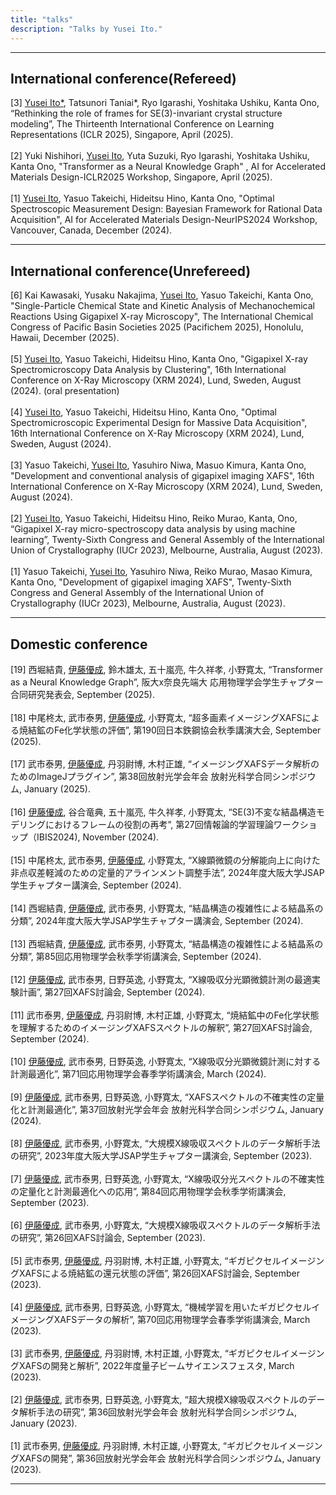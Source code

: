 ```yaml
---
title: "talks"
description: "Talks by Yusei Ito."
---
```


---

## International conference(Refereed)
[3] <ins>Yusei Ito\*</ins>, Tatsunori Taniai\*, Ryo Igarashi, Yoshitaka Ushiku, Kanta Ono, “Rethinking the role of frames for SE(3)-invariant crystal structure modeling”, The Thirteenth International Conference on Learning Representations (ICLR 2025), Singapore, April (2025).
<br>
<br>
[2] Yuki Nishihori, <ins>Yusei Ito</ins>, Yuta Suzuki, Ryo Igarashi, Yoshitaka Ushiku, Kanta Ono, "Transformer as a Neural Knowledge Graph" , AI for Accelerated Materials Design-ICLR2025 Workshop, Singapore, April (2025).
<br>
<br>
[1] <ins>Yusei Ito</ins>, Yasuo Takeichi, Hideitsu Hino, Kanta Ono, "Optimal Spectroscopic Measurement Design: Bayesian Framework for Rational Data Acquisition", AI for Accelerated Materials Design-NeurIPS2024 Workshop, Vancouver, Canada, December (2024).

---

## International conference(Unrefereed)
[6] Kai Kawasaki, Yusaku Nakajima, <ins>Yusei Ito</ins>, Yasuo Takeichi, Kanta Ono, "Single-Particle Chemical State and Kinetic Analysis of Mechanochemical Reactions Using Gigapixel X-ray Microscopy", The International Chemical Congress of Pacific Basin Societies 2025 (Pacifichem 2025), Honolulu, Hawaii, December (2025). 
<br>
<br>
[5] <ins>Yusei Ito</ins>, Yasuo Takeichi, Hideitsu Hino, Kanta Ono, "Gigapixel X-ray Spectromicroscopy Data Analysis by Clustering", 16th International Conference on X-Ray Microscopy (XRM 2024), Lund, Sweden, August (2024). (oral presentation) 
<br>
<br>
[4] <ins>Yusei Ito</ins>, Yasuo Takeichi, Hideitsu Hino, Kanta Ono, "Optimal Spectromicroscopic Experimental Design for Massive Data Acquisition", 16th International Conference on X-Ray Microscopy (XRM 2024), Lund, Sweden, August (2024). 
<br>
<br>
[3] Yasuo Takeichi, <ins>Yusei Ito</ins>, Yasuhiro Niwa, Masuo Kimura, Kanta Ono, "Development and conventional analysis of gigapixel imaging XAFS", 16th International Conference on X-Ray Microscopy (XRM 2024), Lund, Sweden, August (2024).
<br>
<br>
[2] <ins>Yusei Ito</ins>, Yasuo Takeichi, Hideitsu Hino, Reiko Murao, Kanta, Ono, “Gigapixel X-ray micro-spectroscopy data analysis by using machine learning”, Twenty-Sixth Congress and General Assembly of the International Union of Crystallography (IUCr 2023), Melbourne, Australia, August (2023).
<br>
<br>
[1] Yasuo Takeichi, <ins>Yusei Ito</ins>, Yasuhiro Niwa, Reiko Murao, Masao Kimura, Kanta Ono, "Development of gigapixel imaging XAFS", Twenty-Sixth Congress and General Assembly of the International Union of Crystallography (IUCr 2023), Melbourne, Australia, August (2023).

---

## Domestic conference
[19] 西堀結貴, <ins>伊藤優成</ins>, 鈴木雄太, 五十嵐亮, 牛久祥孝, 小野寛太, “Transformer as a Neural Knowledge Graph”, 阪大x奈良先端大 応用物理学会学生チャプター合同研究発表会, September (2025).
<br>
<br>
[18] 中尾柊太, 武市泰男, <ins>伊藤優成</ins>, 小野寛太, “超多画素イメージングXAFSによる焼結鉱のFe化学状態の評価”, 第190回日本鉄鋼協会秋季講演大会, September (2025).
<br>
<br>
[17] 武市泰男, <ins>伊藤優成</ins>, 丹羽尉博, 木村正雄, “イメージングXAFSデータ解析のためのImageJプラグイン”, 第38回放射光学会年会 放射光科学合同シンポジウム, January (2025).
<br>
<br>
[16] <ins>伊藤優成</ins>, 谷合竜典, 五十嵐亮, 牛久祥孝, 小野寛太, “SE(3)不変な結晶構造モデリングにおけるフレームの役割の再考”, 第27回情報論的学習理論ワークショップ（IBIS2024), November (2024).
<br>
<br>
[15] 中尾柊太, 武市泰男, <ins>伊藤優成</ins>, 小野寛太, “X線顕微鏡の分解能向上に向けた非点収差軽減のための定量的アラインメント調整手法”, 2024年度大阪大学JSAP学生チャプター講演会, September (2024).
<br>
<br>
[14] 西堀結貴, <ins>伊藤優成</ins>, 武市泰男, 小野寛太, “結晶構造の複雑性による結晶系の分類”, 2024年度大阪大学JSAP学生チャプター講演会, September (2024).
<br>
<br>
[13] 西堀結貴, <ins>伊藤優成</ins>, 武市泰男, 小野寛太, “結晶構造の複雑性による結晶系の分類”, 第85回応用物理学会秋季学術講演会, September (2024).
<br>
<br>
[12] <ins>伊藤優成</ins>, 武市泰男, 日野英逸, 小野寛太, “X線吸収分光顕微鏡計測の最適実験計画”, 第27回XAFS討論会, September (2024).
<br>
<br>
[11] 武市泰男, <ins>伊藤優成</ins>, 丹羽尉博, 木村正雄, 小野寛太, “焼結鉱中のFe化学状態を理解するためのイメージングXAFSスペクトルの解釈”, 第27回XAFS討論会, September (2024).
<br>
<br>
[10] <ins>伊藤優成</ins>, 武市泰男, 日野英逸, 小野寛太, “X線吸収分光顕微鏡計測に対する計測最適化”, 第71回応用物理学会春季学術講演会, March (2024).
<br>
<br>
[9] <ins>伊藤優成</ins>, 武市泰男, 日野英逸, 小野寛太, “XAFSスペクトルの不確実性の定量化と計測最適化”, 第37回放射光学会年会 放射光科学合同シンポジウム, January (2024).
<br>
<br>
[8] <ins>伊藤優成</ins>, 武市泰男, 小野寛太, “大規模X線吸収スペクトルのデータ解析手法の研究”, 2023年度大阪大学JSAP学生チャプター講演会, September (2023).
<br>
<br>
[7] <ins>伊藤優成</ins>, 武市泰男, 日野英逸, 小野寛太, “X線吸収分光スペクトルの不確実性の定量化と計測最適化への応用”, 第84回応用物理学会秋季学術講演会, September (2023).
<br>
<br>
[6] <ins>伊藤優成</ins>, 武市泰男, 小野寛太, “大規模X線吸収スペクトルのデータ解析手法の研究”, 第26回XAFS討論会, September (2023).
<br>
<br>
[5] 武市泰男, <ins>伊藤優成</ins>, 丹羽尉博, 木村正雄, 小野寛太, “ギガピクセルイメージングXAFSによる焼結鉱の還元状態の評価”, 第26回XAFS討論会, September (2023).
<br>
<br>
[4] <ins>伊藤優成</ins>, 武市泰男, 日野英逸, 小野寛太, “機械学習を用いたギガピクセルイメージングXAFSデータの解析”, 第70回応用物理学会春季学術講演会, March (2023).
<br>
<br>
[3] 武市泰男, <ins>伊藤優成</ins>, 丹羽尉博, 木村正雄, 小野寛太, “ギガピクセルイメージングXAFSの開発と解析”, 2022年度量子ビームサイエンスフェスタ, March (2023).
<br>
<br>
[2] <ins>伊藤優成</ins>, 武市泰男, 日野英逸, 小野寛太, “超大規模X線吸収スペクトルのデータ解析手法の研究”, 第36回放射光学会年会 放射光科学合同シンポジウム, January (2023).
<br>
<br>
[1] 武市泰男, <ins>伊藤優成</ins>, 丹羽尉博, 木村正雄, 小野寛太, “ギガピクセルイメージングXAFSの開発”, 第36回放射光学会年会 放射光科学合同シンポジウム, January (2023).

---

